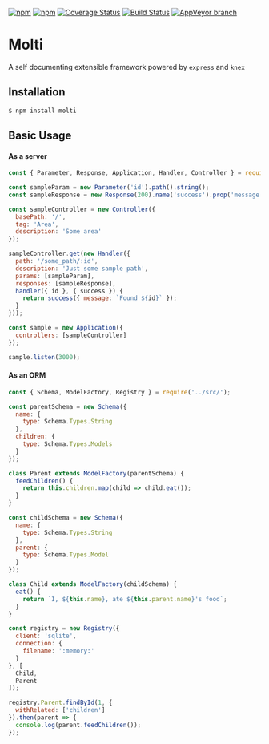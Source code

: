[![npm](https://img.shields.io/npm/v/molti.svg)]()
[![npm](https://img.shields.io/npm/dm/molti.svg)]()
[![Coverage Status](https://img.shields.io/coveralls/SaaJoh0783/molti/master.svg)](https://coveralls.io/github/SaaJoh0783/molti?branch=master)
[![Build Status](https://img.shields.io/travis/SaaJoh0783/molti/master.svg)](https://travis-ci.org/SaaJoh0783/molti)
[![AppVeyor branch](https://img.shields.io/appveyor/ci/SaaJoh0783/molti/master.svg)]()

# Molti

A self documenting extensible framework powered by `express` and `knex`

## Installation

```bash
$ npm install molti
```

## Basic Usage

#### As a server

```js
const { Parameter, Response, Application, Handler, Controller } = require('../src/'); // replace with require('molti');

const sampleParam = new Parameter('id').path().string();
const sampleResponse = new Response(200).name('success').prop('message', 'string');

const sampleController = new Controller({
  basePath: '/',
  tag: 'Area',
  description: 'Some area'
});

sampleController.get(new Handler({
  path: '/some_path/:id',
  description: 'Just some sample path',
  params: [sampleParam],
  responses: [sampleResponse],
  handler({ id }, { success }) {
    return success({ message: `Found ${id}` });
  }
}));

const sample = new Application({
  controllers: [sampleController]
});

sample.listen(3000);
```

#### As an ORM

```js
const { Schema, ModelFactory, Registry } = require('../src/');

const parentSchema = new Schema({
  name: {
    type: Schema.Types.String
  },
  children: {
    type: Schema.Types.Models
  }
});

class Parent extends ModelFactory(parentSchema) {
  feedChildren() {
    return this.children.map(child => child.eat());
  }
}

const childSchema = new Schema({
  name: {
    type: Schema.Types.String
  },
  parent: {
    type: Schema.Types.Model
  }
});

class Child extends ModelFactory(childSchema) {
  eat() {
    return `I, ${this.name}, ate ${this.parent.name}'s food`;
  }
}

const registry = new Registry({
  client: 'sqlite',
  connection: {
    filename: ':memory:'
  }
}, [
  Child,
  Parent
]);

registry.Parent.findById(1, {
  withRelated: ['children']
}).then(parent => {
  console.log(parent.feedChildren());
});
```
